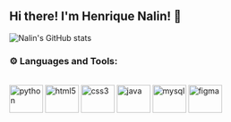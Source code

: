 ## Hi there! I'm Henrique Nalin! 👋

![Nalin's GitHub stats](https://github-readme-stats.vercel.app/api?username=HenriqueNalin&show_icons=true&theme=transparent)

### ⚙️ Languages and Tools: 
<div style="display: inline_block"><br/>
<img align="center" height="50" width="60" alt="python" src="https://cdn.jsdelivr.net/gh/devicons/devicon@latest/icons/python/python-original.svg" />
<img align="center" height="50" width="60" alt="html5" src="https://cdn.jsdelivr.net/gh/devicons/devicon@latest/icons/html5/html5-original.svg" />
<img align="center" height="50" width="60" alt="css3" src="https://cdn.jsdelivr.net/gh/devicons/devicon@latest/icons/css3/css3-original.svg" />
<img align="center" height="50" width="60" alt="java" src="https://cdn.jsdelivr.net/gh/devicons/devicon@latest/icons/java/java-original.svg" />
<img align="center" height="50" width="60" alt="mysql" src="https://cdn.jsdelivr.net/gh/devicons/devicon@latest/icons/mysql/mysql-original.svg" />
<img align="center" height="50" width="60" alt="figma" src="https://cdn.jsdelivr.net/gh/devicons/devicon@latest/icons/figma/figma-original.svg" />
</div>
